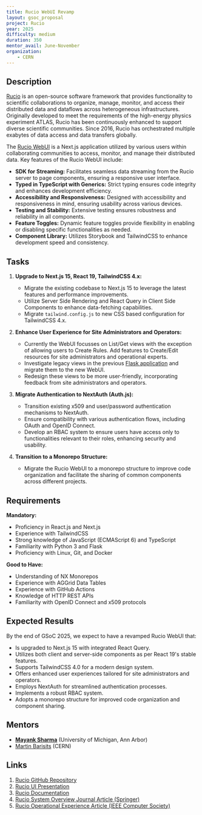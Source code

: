 ```yaml
---
title: Rucio WebUI Revamp
layout: gsoc_proposal
project: Rucio
year: 2025
difficulty: medium
duration: 350
mentor_avail: June-November
organization:
    - CERN
---
```


## Description

[Rucio](https://rucio.cern.ch) is an open-source software framework that provides functionality to scientific collaborations to organize, manage, monitor, and access their distributed data and dataflows across heterogeneous infrastructures. Originally developed to meet the requirements of the high-energy physics experiment ATLAS, Rucio has been continuously enhanced to support diverse scientific communities. Since 2016, Rucio has orchestrated multiple exabytes of data access and data transfers globally.

The [Rucio WebUI](https://github.com/rucio/webui) is a Next.js application utilized by various users within collaborating communities to access, monitor, and manage their distributed data. Key features of the Rucio WebUI include:

- **SDK for Streaming:** Facilitates seamless data streaming from the Rucio server to page components, ensuring a responsive user interface.
- **Typed in TypeScript with Generics:** Strict typing ensures code integrity and enhances development efficiency.
- **Accessibility and Responsiveness:** Designed with accessibility and responsiveness in mind, ensuring usability across various devices.
- **Testing and Stability:** Extensive testing ensures robustness and reliability in all components.
- **Feature Toggles:** Dynamic feature toggles provide flexibility in enabling or disabling specific functionalities as needed.
- **Component Library:** Utilizes Storybook and TailwindCSS to enhance development speed and consistency.

## Tasks

1. **Upgrade to Next.js 15, React 19, TailwindCSS 4.x:**
   - Migrate the existing codebase to Next.js 15 to leverage the latest features and performance improvements.
   - Utilize Server Side Rendering and React Query in Client Side Components to enhance data-fetching capabilities.
   - Migrate `tailwind.config.js` to new CSS based configuration for TailwindCSS 4.x. 

2. **Enhance User Experience for Site Administrators and Operators:**
   - Currently the WebUI focusses on List/Get views with the exception of allowing users to Create Rules. Add features to Create/Edit resources for site administrators and operational experts.
   - Investigate legacy views in the previous [Flask application]() and migrate them to the new WebUI.
   - Redesign these views to be more user-friendly, incorporating feedback from site administrators and operators.

3. **Migrate Authentication to NextAuth (Auth.js):**
   - Transition existing x509 and user/password authentication mechanisms to NextAuth.
   - Ensure compatibility with various authentication flows, including OAuth and OpenID Connect.
   - Develop an RBAC system to ensure users have access only to functionalities relevant to their roles, enhancing security and usability.

4. **Transition to a Monorepo Structure:**
   - Migrate the Rucio WebUI to a monorepo structure to improve code organization and facilitate the sharing of common components across different projects.

## Requirements

**Mandatory:**
- Proficiency in React.js and Next.js
- Experience with TailwindCSS
- Strong knowledge of JavaScript (ECMAScript 6) and TypeScript
- Familiarity with Python 3 and Flask
- Proficiency with Linux, Git, and Docker

**Good to Have:**
- Understanding of NX Monorepos
- Experience with AGGrid Data Tables
- Experience with GitHub Actions
- Knowledge of HTTP REST APIs
- Familiarity with OpenID Connect and x509 protocols

## Expected Results

By the end of GSoC 2025, we expect to have a revamped Rucio WebUI that:
- Is upgraded to Next.js 15 with integrated React Query.
- Utilizes both client and server-side components as per React 19's stable features.
- Supports TailwindCSS 4.0 for a modern design system.
- Offers enhanced user experiences tailored for site administrators and operators.
- Employs NextAuth for streamlined authentication processes.
- Implements a robust RBAC system.
- Adopts a monorepo structure for improved code organization and component sharing.

## Mentors

- **[Mayank Sharma](mailto:mayank.sharma@cern.ch)** (University of Michigan, Ann Arbor)
- [Martin Barisits](mailto:martin.barisits@cern.ch) (CERN)

## Links

1. [Rucio GitHub Repository](https://github.com/rucio/rucio)
2. [Rucio UI Presentation](https://docs.google.com/presentation/d/1mXw8Xo3bknO8Ahyd6RvKlNP0OwgXdKJxz6fWiuLYOdI/edit?usp=sharing)
3. [Rucio Documentation](https://rucio.readthedocs.io/en/latest/)
4. [Rucio System Overview Journal Article (Springer)](https://doi.org/10.1007/s41781-019-0026-3)
5. [Rucio Operational Experience Article (IEEE Computer Society)](http://sites.computer.org/debull/A20mar/p9.pdf)
